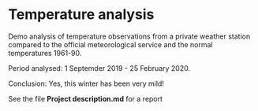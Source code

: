 # Temperature analysis
 
Demo analysis of temperature observations from a private weather station compared to the official meteorological service and the normal temperatures 1961-90.

Period analysed: 1 Septemder 2019 - 25 February 2020.

Conclusion: Yes, this winter has been very mild!

See the file **Project description.md** for a report
